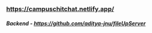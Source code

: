 ### https://campuschitchat.netlify.app/

##### Backend - https://github.com/aditya-jnu/fileUpServer
